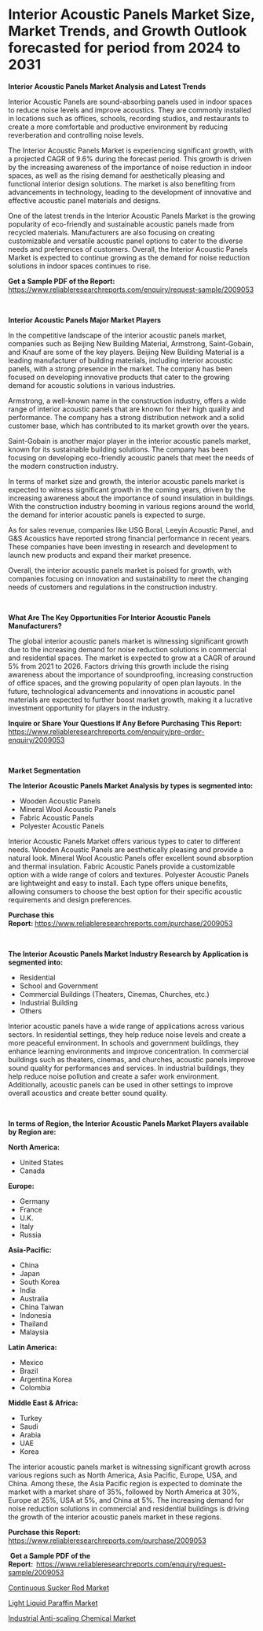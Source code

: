 <p><h1>Interior Acoustic Panels Market Size, Market Trends, and Growth Outlook forecasted for period from 2024 to 2031</h1></p><p><strong>Interior Acoustic Panels Market Analysis and Latest Trends</strong></p>
<p><p>Interior Acoustic Panels are sound-absorbing panels used in indoor spaces to reduce noise levels and improve acoustics. They are commonly installed in locations such as offices, schools, recording studios, and restaurants to create a more comfortable and productive environment by reducing reverberation and controlling noise levels.</p><p>The Interior Acoustic Panels Market is experiencing significant growth, with a projected CAGR of 9.6% during the forecast period. This growth is driven by the increasing awareness of the importance of noise reduction in indoor spaces, as well as the rising demand for aesthetically pleasing and functional interior design solutions. The market is also benefiting from advancements in technology, leading to the development of innovative and effective acoustic panel materials and designs.</p><p>One of the latest trends in the Interior Acoustic Panels Market is the growing popularity of eco-friendly and sustainable acoustic panels made from recycled materials. Manufacturers are also focusing on creating customizable and versatile acoustic panel options to cater to the diverse needs and preferences of customers. Overall, the Interior Acoustic Panels Market is expected to continue growing as the demand for noise reduction solutions in indoor spaces continues to rise.</p></p>
<p><strong>Get a Sample PDF of the Report:&nbsp;</strong> <a href="https://www.reliableresearchreports.com/enquiry/request-sample/2009053">https://www.reliableresearchreports.com/enquiry/request-sample/2009053</a></p>
<p>&nbsp;</p>
<p><strong>Interior Acoustic Panels Major Market Players</strong></p>
<p><p>In the competitive landscape of the interior acoustic panels market, companies such as Beijing New Building Material, Armstrong, Saint-Gobain, and Knauf are some of the key players. Beijing New Building Material is a leading manufacturer of building materials, including interior acoustic panels, with a strong presence in the market. The company has been focused on developing innovative products that cater to the growing demand for acoustic solutions in various industries.</p><p>Armstrong, a well-known name in the construction industry, offers a wide range of interior acoustic panels that are known for their high quality and performance. The company has a strong distribution network and a solid customer base, which has contributed to its market growth over the years.</p><p>Saint-Gobain is another major player in the interior acoustic panels market, known for its sustainable building solutions. The company has been focusing on developing eco-friendly acoustic panels that meet the needs of the modern construction industry.</p><p>In terms of market size and growth, the interior acoustic panels market is expected to witness significant growth in the coming years, driven by the increasing awareness about the importance of sound insulation in buildings. With the construction industry booming in various regions around the world, the demand for interior acoustic panels is expected to surge.</p><p>As for sales revenue, companies like USG Boral, Leeyin Acoustic Panel, and G&S Acoustics have reported strong financial performance in recent years. These companies have been investing in research and development to launch new products and expand their market presence.</p><p>Overall, the interior acoustic panels market is poised for growth, with companies focusing on innovation and sustainability to meet the changing needs of customers and regulations in the construction industry.</p></p>
<p>&nbsp;</p>
<p><strong>What Are The Key Opportunities For Interior Acoustic Panels Manufacturers?</strong></p>
<p><p>The global interior acoustic panels market is witnessing significant growth due to the increasing demand for noise reduction solutions in commercial and residential spaces. The market is expected to grow at a CAGR of around 5% from 2021 to 2026. Factors driving this growth include the rising awareness about the importance of soundproofing, increasing construction of office spaces, and the growing popularity of open plan layouts. In the future, technological advancements and innovations in acoustic panel materials are expected to further boost market growth, making it a lucrative investment opportunity for players in the industry.</p></p>
<p><strong>Inquire or Share Your Questions If Any Before Purchasing This Report:</strong> <a href="https://www.reliableresearchreports.com/enquiry/pre-order-enquiry/2009053">https://www.reliableresearchreports.com/enquiry/pre-order-enquiry/2009053</a></p>
<p>&nbsp;</p>
<p><strong>Market Segmentation</strong></p>
<p><strong>The Interior Acoustic Panels Market Analysis by types is segmented into:</strong></p>
<p><ul><li>Wooden Acoustic Panels</li><li>Mineral Wool Acoustic Panels</li><li>Fabric Acoustic Panels</li><li>Polyester Acoustic Panels</li></ul></p>
<p><p>Interior Acoustic Panels Market offers various types to cater to different needs. Wooden Acoustic Panels are aesthetically pleasing and provide a natural look. Mineral Wool Acoustic Panels offer excellent sound absorption and thermal insulation. Fabric Acoustic Panels provide a customizable option with a wide range of colors and textures. Polyester Acoustic Panels are lightweight and easy to install. Each type offers unique benefits, allowing consumers to choose the best option for their specific acoustic requirements and design preferences.</p></p>
<p><strong>Purchase this Report:&nbsp;</strong><a href="https://www.reliableresearchreports.com/purchase/2009053">https://www.reliableresearchreports.com/purchase/2009053</a></p>
<p>&nbsp;</p>
<p><strong>The Interior Acoustic Panels Market Industry Research by Application is segmented into:</strong></p>
<p><ul><li>Residential</li><li>School and Government</li><li>Commercial Buildings (Theaters, Cinemas, Churches, etc.)</li><li>Industrial Building</li><li>Others</li></ul></p>
<p><p>Interior acoustic panels have a wide range of applications across various sectors. In residential settings, they help reduce noise levels and create a more peaceful environment. In schools and government buildings, they enhance learning environments and improve concentration. In commercial buildings such as theaters, cinemas, and churches, acoustic panels improve sound quality for performances and services. In industrial buildings, they help reduce noise pollution and create a safer work environment. Additionally, acoustic panels can be used in other settings to improve overall acoustics and create better sound quality.</p></p>
<p>&nbsp;</p>
<p><strong>In terms of Region, the Interior Acoustic Panels Market Players available by Region are:</strong></p>
<p>
    <p> <strong> North America: </strong>
        <ul>
            <li>United States</li>
            <li>Canada</li>
        </ul>
        </p> 
    <p> <strong> Europe: </strong>
        <ul>
            <li>Germany</li>
            <li>France</li>
            <li>U.K.</li>
            <li>Italy</li>
            <li>Russia</li>
        </ul>
        </p> 
    <p> <strong> Asia-Pacific: </strong>
        <ul>
            <li>China</li>
            <li>Japan</li>
            <li>South Korea</li>
            <li>India</li>
            <li>Australia</li>
            <li>China Taiwan</li>
            <li>Indonesia</li>
            <li>Thailand</li>
            <li>Malaysia</li>
        </ul>
        </p> 
    <p> <strong> Latin America: </strong>
        <ul>
            <li>Mexico</li>
            <li>Brazil</li>
            <li>Argentina Korea</li>
            <li>Colombia</li>
        </ul>
        </p> 
    <p> <strong> Middle East & Africa: </strong>
        <ul>
            <li>Turkey</li>
            <li>Saudi</li>
            <li>Arabia</li>
            <li>UAE</li>
            <li>Korea</li>
        </ul>
    </p>
    </p>
<p><p>The interior acoustic panels market is witnessing significant growth across various regions such as North America, Asia Pacific, Europe, USA, and China. Among these, the Asia Pacific region is expected to dominate the market with a market share of 35%, followed by North America at 30%, Europe at 25%, USA at 5%, and China at 5%. The increasing demand for noise reduction solutions in commercial and residential buildings is driving the growth of the interior acoustic panels market in these regions.</p></p>
<p><strong>Purchase this Report: </strong><a href="https://www.reliableresearchreports.com/purchase/2009053">https://www.reliableresearchreports.com/purchase/2009053</a></p>
<p>&nbsp;<strong>Get a Sample PDF of the Report:&nbsp;&nbsp;</strong><a href="https://www.reliableresearchreports.com/enquiry/request-sample/2009053">https://www.reliableresearchreports.com/enquiry/request-sample/2009053</a></p>
<p><strong></strong></p>
<p><p><a href="https://github.com/gulaimolin/Market-Research-Report-List-3/blob/main/continuous-sucker-rod-market.md">Continuous Sucker Rod Market</a></p><p><a href="https://github.com/RoccoManning/Market-Research-Report-List-4/blob/main/light-liquid-paraffin-market.md">Light Liquid Paraffin Market</a></p><p><a href="https://sudsy-motorcycle-bbc.notion.site/Global-Industrial-Anti-scaling-Chemical-Market-Size-and-Market-Trends-Insights-and-Projections-from-b98c8830070b4decba8985589f71fd6d">Industrial Anti-scaling Chemical Market</a></p></p>